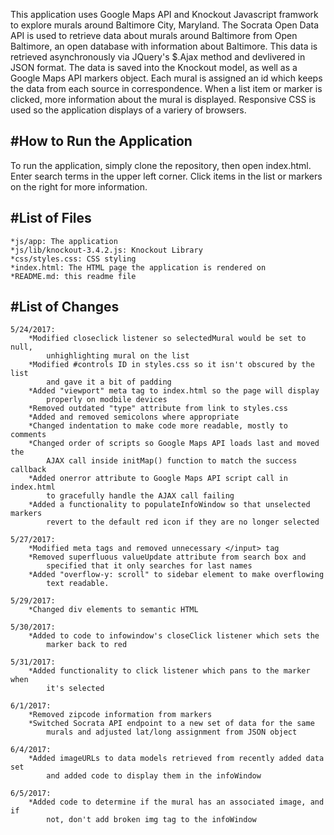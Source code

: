 This application uses Google Maps API and Knockout Javascript framwork to explore 
murals around Baltimore City, Maryland. The Socrata Open Data API is used to 
retrieve data about murals around Baltimore from Open Baltimore, an open 
database with information about Baltimore. This data is retrieved 
asynchronously via JQuery's $.Ajax method and devlivered in JSON format. The 
data is saved into the Knockout model, as well as a Google Maps API markers 
object. Each mural is assigned an id which keeps the data from each source in 
correspondence. When a list item or marker is clicked, more information about 
the mural is displayed. Responsive CSS is used so the application displays of 
a variery of browsers.

#How to Run the Application
---------------------------
To run the application, simply clone the repository, then open index.html. 
Enter search terms in the upper left corner. Click items in the list or 
markers on the right for more information.

#List of Files
--------------

	*js/app: The application
	*js/lib/knockout-3.4.2.js: Knockout Library
	*css/styles.css: CSS styling
	*index.html: The HTML page the application is rendered on
	*README.md: this readme file

#List of Changes
----------------

	5/24/2017:
		*Modified closeclick listener so selectedMural would be set to null, 
			unhighlighting mural on the list
		*Modified #controls ID in styles.css so it isn't obscured by the list
			and gave it a bit of padding
		*Added "viewport" meta tag to index.html so the page will display 
			properly on modbile devices
		*Removed outdated "type" attribute from link to styles.css
		*Added and removed semicolons where appropriate
		*Changed indentation to make code more readable, mostly to comments
		*Changed order of scripts so Google Maps API loads last and moved the 
			AJAX call inside initMap() function to match the success callback
		*Added onerror attribute to Google Maps API script call in index.html
			to gracefully handle the AJAX call failing
		*Added a functionality to populateInfoWindow so that unselected markers
			revert to the default red icon if they are no longer selected

	5/27/2017:
		*Modified meta tags and removed unnecessary </input> tag
		*Removed superfluous valueUpdate attribute from search box and 
			specified that it only searches for last names
		*Added "overflow-y: scroll" to sidebar element to make overflowing 
			text readable.

	5/29/2017:
		*Changed div elements to semantic HTML

	5/30/2017:
		*Added to code to infowindow's closeClick listener which sets the 
			marker back to red

	5/31/2017:
		*Added functionality to click listener which pans to the marker when 
			it's selected

	6/1/2017:
		*Removed zipcode information from markers
		*Switched Socrata API endpoint to a new set of data for the same 
			murals and adjusted lat/long assignment from JSON object

	6/4/2017:
		*Added imageURLs to data models retrieved from recently added data set 
			and added code to display them in the infoWindow

	6/5/2017:
		*Added code to determine if the mural has an associated image, and if 
			not, don't add broken img tag to the infoWindow